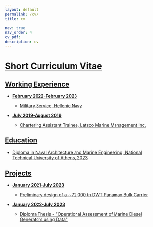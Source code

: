 ```yaml
---
layout: default
permalink: /cv/
title: cv

nav: true
nav_order: 4
cv_pdf:
description: cv
---
```


# <u>Short Curriculum Vitae<u>

## Working Experience

- **February 2022-February 2023**
  - Military Service, Hellenic Navy

- **July 2019-August 2019**
  - Chartering Assistant Trainee, Latsco Marine Management Inc.

## Education

- Diploma in Naval Architecture and Marine Engineering, National Technical University of Athens, 2023

## Projects

- **January 2021-July 2023**
  - Preliminary design of a ∼72,000 tn DWT Panamax Bulk Carrier

- **January 2022-July 2023**
  - Diploma Thesis - "Operational Assessment of Marine Diesel Generators using Data"
